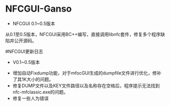 # NFCGUI-Ganso
- NFCGUI 0.1~0.5版本

从0.1至0.5版本，NFCGUI采用BC++编写，直接调用libnfc套件，修复多个程序缺陷并公开源码。

#NFCGUI更新日志 
* V0.1~0.5版本

- 增加自动Fixdump功能，对于mfocGUI生成的dumpfile文件进行优化，修补了其1K大小的问题。
- 修复DUMP文件以及KEY文件路径以及名称存在空格后，程序提示无法找到nfc-mfclassic.exe的问题。
- 修复一些人为错误

